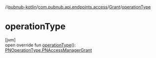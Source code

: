 //[pubnub-kotlin](../../../index.md)/[com.pubnub.api.endpoints.access](../index.md)/[Grant](index.md)/[operationType](operation-type.md)

# operationType

[jvm]\
open override fun [operationType](operation-type.md)(): [PNOperationType.PNAccessManagerGrant](../../com.pubnub.api.enums/-p-n-operation-type/-p-n-access-manager-grant/index.md)
